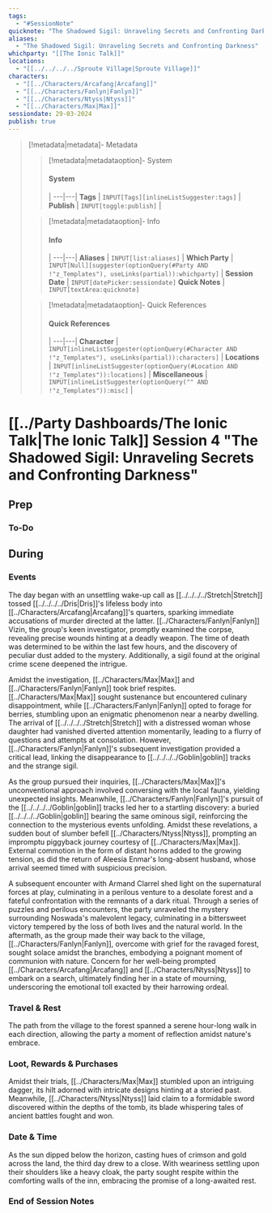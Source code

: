 ```yaml
---
tags:
  - "#SessionNote"
quicknote: "The Shadowed Sigil: Unraveling Secrets and Confronting Darkness"
aliases:
  - "The Shadowed Sigil: Unraveling Secrets and Confronting Darkness"
whichparty: "[[The Ionic Talk]]"
locations:
  - "[[../../../../Sproute Village|Sproute Village]]"
characters:
  - "[[../Characters/Arcafang|Arcafang]]"
  - "[[../Characters/Fanlyn|Fanlyn]]"
  - "[[../Characters/Ntyss|Ntyss]]"
  - "[[../Characters/Max|Max]]"
sessiondate: 29-03-2024
publish: true
---
```

> [!metadata|metadata]- Metadata 
>> [!metadata|metadataoption]- System
>> #### System
>>  |
>> ---|---|
> **Tags** | `INPUT[Tags][inlineListSuggester:tags]` |
> **Publish** | `INPUT[toggle:publish]` |
>
>
>> [!metadata|metadataoption]- Info
>> #### Info
>>  |
>> ---|---|
>> **Aliases** | `INPUT[list:aliases]` |
>> **Which Party** | `INPUT[Null][suggester(optionQuery(#Party AND !"z_Templates"), useLinks(partial)):whichparty]` |
>> **Session Date** | `INPUT[datePicker:sessiondate]`
>> **Quick Notes** |  `INPUT[textArea:quicknote]`
>
>> [!metadata|metadataoption]- Quick References
>> #### Quick References
>>  |
>> ---|---|
>> **Character** | `INPUT[inlineListSuggester(optionQuery(#Character AND !"z_Templates"), useLinks(partial)):characters]` |
>> **Locations** | `INPUT[inlineListSuggester(optionQuery(#Location AND !"z_Templates")):locations]` |
>> **Miscellaneous** | `INPUT[inlineListSuggester(optionQuery("" AND !"z_Templates")):misc]` |

#  [[../Party Dashboards/The Ionic Talk|The Ionic Talk]] Session 4 "The Shadowed Sigil: Unraveling Secrets and Confronting Darkness"
## Prep
### To-Do


## During
### Events

The day began with an unsettling wake-up call as [[../../../../Stretch|Stretch]] tossed [[../../../../Dris|Dris]]'s lifeless body into [[../Characters/Arcafang|Arcafang]]'s quarters, sparking immediate accusations of murder directed at the latter. [[../Characters/Fanlyn|Fanlyn]] Vizin, the group's keen investigator, promptly examined the corpse, revealing precise wounds hinting at a deadly weapon. The time of death was determined to be within the last few hours, and the discovery of peculiar dust added to the mystery. Additionally, a sigil found at the original crime scene deepened the intrigue.

Amidst the investigation, [[../Characters/Max|Max]] and [[../Characters/Fanlyn|Fanlyn]] took brief respites. [[../Characters/Max|Max]] sought sustenance but encountered culinary disappointment, while [[../Characters/Fanlyn|Fanlyn]] opted to forage for berries, stumbling upon an enigmatic phenomenon near a nearby dwelling. The arrival of [[../../../../Stretch|Stretch]] with a distressed woman whose daughter had vanished diverted attention momentarily, leading to a flurry of questions and attempts at consolation. However, [[../Characters/Fanlyn|Fanlyn]]'s subsequent investigation provided a critical lead, linking the disappearance to [[../../../../Goblin|goblin]] tracks and the strange sigil.

As the group pursued their inquiries, [[../Characters/Max|Max]]'s unconventional approach involved conversing with the local fauna, yielding unexpected insights. Meanwhile, [[../Characters/Fanlyn|Fanlyn]]'s pursuit of the [[../../../../Goblin|goblin]] tracks led her to a startling discovery: a buried [[../../../../Goblin|goblin]] bearing the same ominous sigil, reinforcing the connection to the mysterious events unfolding. Amidst these revelations, a sudden bout of slumber befell [[../Characters/Ntyss|Ntyss]], prompting an impromptu piggyback journey courtesy of [[../Characters/Max|Max]]. External commotion in the form of distant horns added to the growing tension, as did the return of Aleesia Enmar's long-absent husband, whose arrival seemed timed with suspicious precision.

A subsequent encounter with Armand Clarrel shed light on the supernatural forces at play, culminating in a perilous venture to a desolate forest and a fateful confrontation with the remnants of a dark ritual. Through a series of puzzles and perilous encounters, the party unraveled the mystery surrounding Noswada's malevolent legacy, culminating in a bittersweet victory tempered by the loss of both lives and the natural world. In the aftermath, as the group made their way back to the village, [[../Characters/Fanlyn|Fanlyn]], overcome with grief for the ravaged forest, sought solace amidst the branches, embodying a poignant moment of communion with nature. Concern for her well-being prompted [[../Characters/Arcafang|Arcafang]] and [[../Characters/Ntyss|Ntyss]] to embark on a search, ultimately finding her in a state of mourning, underscoring the emotional toll exacted by their harrowing ordeal.

### Travel & Rest

The path from the village to the forest spanned a serene hour-long walk in each direction, allowing the party a moment of reflection amidst nature's embrace.

### Loot, Rewards & Purchases

Amidst their trials, [[../Characters/Max|Max]] stumbled upon an intriguing dagger, its hilt adorned with intricate designs hinting at a storied past. Meanwhile, [[../Characters/Ntyss|Ntyss]] laid claim to a formidable sword discovered within the depths of the tomb, its blade whispering tales of ancient battles fought and won.

### Date & Time

As the sun dipped below the horizon, casting hues of crimson and gold across the land, the third day drew to a close. With weariness settling upon their shoulders like a heavy cloak, the party sought respite within the comforting walls of the inn, embracing the promise of a long-awaited rest.

### End of Session Notes

